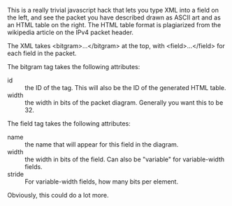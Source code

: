This is a really trivial javascript hack that lets you type XML into
a field on the left, and see the packet you have described drawn as
ASCII art and as an HTML table on the right.   The HTML table format is
plagiarized from the wikipedia article on the IPv4 packet header.

The XML takes &lt;bitgram&gt;...&lt;/bitgram&gt; at the top, with 
&lt;field&gt;...&lt;/field&gt; for each field in the packet.

The bitgram tag takes the following attributes:
<dl>
  <dt>id</dt><dd>the ID of the tag.   This will also be the ID of the generated
      HTML table.</dd>
  <dt>width</dt><dd>the width in bits of the packet diagram.
    Generally you want this to be 32.</dd></dl>
The field tag takes the following attributes:
<dl>
  <dt>name</dt><dd>the name that will appear for this field in the diagram.</dd>
  <dt>width</dt><dd>the width in bits of the field.   Can also be "variable"
	 for variable-width fields.</dd>
  <dt>stride</dt><dd>For variable-width fields, how many bits per element.</dd>

Obviously, this could do a lot more.
